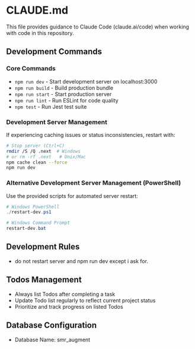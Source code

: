 # CLAUDE.md

This file provides guidance to Claude Code (claude.ai/code) when working with code in this repository.

## Development Commands

### Core Commands
- `npm run dev` - Start development server on localhost:3000
- `npm run build` - Build production bundle 
- `npm run start` - Start production server
- `npm run lint` - Run ESLint for code quality
- `npm test` - Run Jest test suite

### Development Server Management
If experiencing caching issues or status inconsistencies, restart with:
```bash
# Stop server (Ctrl+C)
rmdir /S /Q .next  # Windows
# or rm -rf .next   # Unix/Mac
npm cache clean --force
npm run dev
```

### Alternative Development Server Management (PowerShell)
Use the provided scripts for automated server restart:
```powershell
# Windows PowerShell
./restart-dev.ps1

# Windows Command Prompt
restart-dev.bat
```

## Development Rules
- do not restart server and npm run dev except i ask for.

## Todos Management
- Always list Todos after completing a task
- Update Todo list regularly to reflect current project status
- Prioritize and track progress on listed Todos

## Database Configuration
- Database Name: smr_augment